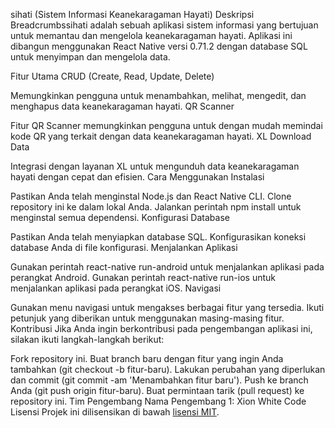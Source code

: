 
sihati (Sistem Informasi Keanekaragaman Hayati)
Deskripsi
Breadcrumbssihati adalah sebuah aplikasi sistem informasi yang bertujuan untuk memantau dan mengelola keanekaragaman hayati. Aplikasi ini dibangun menggunakan React Native versi 0.71.2 dengan database SQL untuk menyimpan dan mengelola data.

Fitur Utama
CRUD (Create, Read, Update, Delete)

Memungkinkan pengguna untuk menambahkan, melihat, mengedit, dan menghapus data keanekaragaman hayati.
QR Scanner

Fitur QR Scanner memungkinkan pengguna untuk dengan mudah memindai kode QR yang terkait dengan data keanekaragaman hayati.
XL Download Data

Integrasi dengan layanan XL untuk mengunduh data keanekaragaman hayati dengan cepat dan efisien.
Cara Menggunakan
Instalasi

Pastikan Anda telah menginstal Node.js dan React Native CLI.
Clone repository ini ke dalam lokal Anda.
Jalankan perintah npm install untuk menginstal semua dependensi.
Konfigurasi Database

Pastikan Anda telah menyiapkan database SQL.
Konfigurasikan koneksi database Anda di file konfigurasi.
Menjalankan Aplikasi

Gunakan perintah react-native run-android untuk menjalankan aplikasi pada perangkat Android.
Gunakan perintah react-native run-ios untuk menjalankan aplikasi pada perangkat iOS.
Navigasi

Gunakan menu navigasi untuk mengakses berbagai fitur yang tersedia.
Ikuti petunjuk yang diberikan untuk menggunakan masing-masing fitur.
Kontribusi
Jika Anda ingin berkontribusi pada pengembangan aplikasi ini, silakan ikuti langkah-langkah berikut:

Fork repository ini.
Buat branch baru dengan fitur yang ingin Anda tambahkan (git checkout -b fitur-baru).
Lakukan perubahan yang diperlukan dan commit (git commit -am 'Menambahkan fitur baru').
Push ke branch Anda (git push origin fitur-baru).
Buat permintaan tarik (pull request) ke repository ini.
Tim Pengembang
Nama Pengembang 1: Xion White Code
Lisensi
Projek ini dilisensikan di bawah [lisensi MIT](LICENSE).
